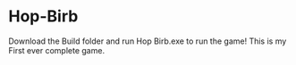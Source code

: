 # Hop-Birb
Download the Build folder and run Hop Birb.exe to run the game!
This is my First ever complete game.
